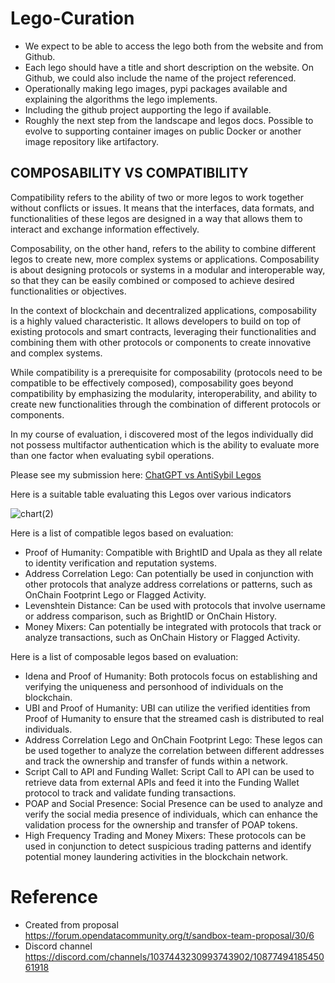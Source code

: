 # Lego-Curation
- We expect to be able to access the lego both from the website and from Github. 
- Each lego should have a title and short description on the website. On Github, we could also include the name of the project referenced. 
- Operationally making lego images, pypi packages available and explaining the algorithms the lego implements. 
- Including the github project aupporting the lego if available. 
- Roughly the next step from the landscape and legos docs. Possible to evolve to supporting container images on public Docker or another image repository like artifactory.

## COMPOSABILITY VS COMPATIBILITY

Compatibility refers to the ability of two or more legos to work together without conflicts or issues. It means that the interfaces, data formats, and functionalities of these legos are designed in a way that allows them to interact and exchange information effectively.

Composability, on the other hand, refers to the ability to combine different legos to create new, more complex systems or applications. Composability is about designing protocols or systems in a modular and interoperable way, so that they can be easily combined or composed to achieve desired functionalities or objectives.

In the context of blockchain and decentralized applications, composability is a highly valued characteristic. It allows developers to build on top of existing protocols and smart contracts, leveraging their functionalities and combining them with other protocols or components to create innovative and complex systems.

While compatibility is a prerequisite for composability (protocols need to be compatible to be effectively composed), composability goes beyond compatibility by emphasizing the modularity, interoperability, and ability to create new functionalities through the combination of different protocols or components.

In my course of evaluation, i discovered most of the legos individually did not possess multifactor authentication which is the ability to evaluate more than one factor when evaluating sybil operations. 

Please see my submission here: [ChatGPT vs AntiSybil Legos](https://github.com/AdedamolaXL/ChatGPT-vs-AntiSybil-Legos)

Here is a suitable table evaluating this Legos over various indicators

![chart(2)](https://github.com/AdedamolaXL/Lego-Curation/assets/66562380/4802dfb7-7a11-4665-a936-3a71f97960cb)

Here is a list of compatible legos based on evaluation:
* Proof of Humanity: Compatible with BrightID and Upala as they all relate to identity verification and reputation systems.
* Address Correlation Lego: Can potentially be used in conjunction with other protocols that analyze address correlations or patterns, such as OnChain Footprint Lego or Flagged Activity.
* Levenshtein Distance: Can be used with protocols that involve username or address comparison, such as BrightID or OnChain History.
* Money Mixers: Can potentially be integrated with protocols that track or analyze transactions, such as OnChain History or Flagged Activity.

Here is a list of composable legos based on evaluation:
* Idena and Proof of Humanity: Both protocols focus on establishing and verifying the uniqueness and personhood of individuals on the blockchain.
* UBI and Proof of Humanity: UBI can utilize the verified identities from Proof of Humanity to ensure that the streamed cash is distributed to real individuals.
* Address Correlation Lego and OnChain Footprint Lego: These legos can be used together to analyze the correlation between different addresses and track the ownership and transfer of funds within a network.
* Script Call to API and Funding Wallet: Script Call to API can be used to retrieve data from external APIs and feed it into the Funding Wallet protocol to track and validate funding transactions.
* POAP and Social Presence: Social Presence can be used to analyze and verify the social media presence of individuals, which can enhance the validation process for the ownership and transfer of POAP tokens.
* High Frequency Trading and Money Mixers: These protocols can be used in conjunction to detect suspicious trading patterns and identify potential money laundering activities in the blockchain network.


# Reference 
- Created from proposal https://forum.opendatacommunity.org/t/sandbox-team-proposal/30/6
- Discord channel https://discord.com/channels/1037443230993743902/1087749418545061918
